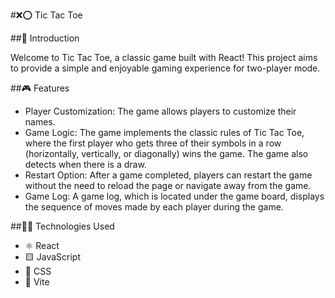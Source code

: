 #❌⭕ Tic Tac Toe

##📖 Introduction

Welcome to Tic Tac Toe, a classic game built with React! This project aims to provide a simple and enjoyable gaming experience for two-player mode.

##🎮 Features

- Player Customization: The game allows players to customize their names.
- Game Logic: The game implements the classic rules of Tic Tac Toe, where the first player who gets three of their symbols in a row (horizontally, vertically, or diagonally) wins the game. The game also detects when there is a draw.
- Restart Option: After a game completed, players can restart the game without the need to reload the page or navigate away from the game.
- Game Log: A game log, which is located under the game board, displays the sequence of moves made by each player during the game.
  
##👨‍💻 Technologies Used

- ⚛️ React
- 🟨 JavaScript
- 🎨 CSS
- 🚀 Vite
